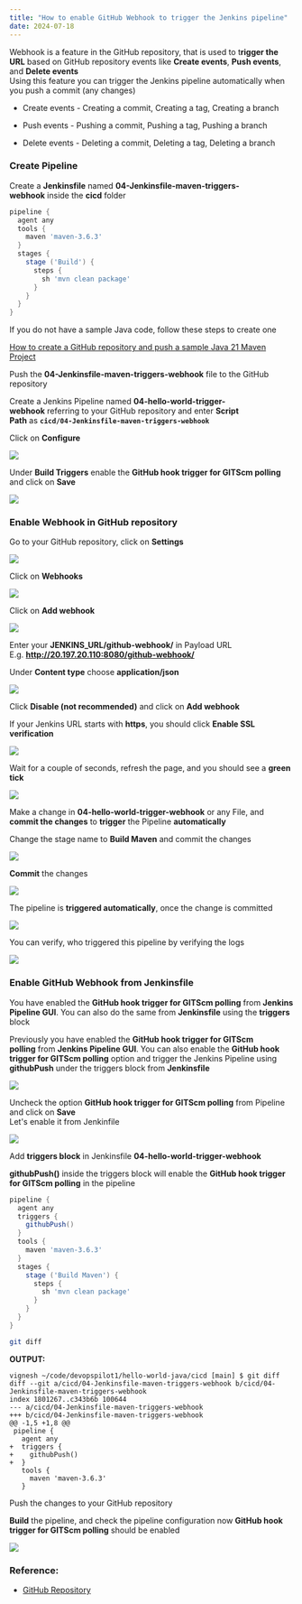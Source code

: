 ```yaml
---
title: "How to enable GitHub Webhook to trigger the Jenkins pipeline"
date: 2024-07-18
---
```


Webhook is a feature in the GitHub repository, that is used to t**rigger the URL** based on GitHub repository events like **Create events**, **Push events**, and **Delete events**  
Using this feature you can trigger the Jenkins pipeline automatically when you push a commit (any changes)

- Create events - Creating a commit, Creating a tag, Creating a branch

- Push events - Pushing a commit, Pushing a tag, Pushing a branch

- Delete events - Deleting a commit, Deleting a tag, Deleting a branch

### Create Pipeline

Create a **Jenkinsfile** named ****04-Jenkinsfile-maven-triggers-webhook**** inside the **cicd** folder

```groovy
pipeline {
  agent any
  tools {
    maven 'maven-3.6.3' 
  }
  stages {
    stage ('Build') {
      steps {
        sh 'mvn clean package'
      }
    }
  }
}
```

If you do not have a sample Java code, follow these steps to create one

[How to create a GitHub repository and push a sample Java 21 Maven Project](https://devopspilot.com/maven/how-to-create-a-github-repository-and-push-a-sample-java-maven-project/)

Push the ********04-Jenkinsfile-maven-triggers-webhook******** file to the GitHub repository

Create a Jenkins Pipeline named **04-hello-world-trigger-webhook** referring to your GitHub repository and enter **Script Path** as **`cicd/04-Jenkinsfile-maven-triggers-webhook`**

Click on **Configure**

![](images/jenkins-hw-j-configure.png)

Under **Build Triggers** enable the **GitHub hook trigger for GITScm polling** and click on **Save**

![](images/jenkins-hw-j-04-enable-hook-1024x468.png)

### Enable Webhook in GitHub repository

Go to your GitHub repository, click on **Settings**

![](images/github-hw-j-settings-1024x324.png)

Click on **Webhooks**

![](images/github-hw-j-webhook-1024x701.png)

Click on **Add webhook**

![](images/github-hw-j-add-webhook-1024x408.png)

Enter your **JENKINS\_URL/github-webhook/** in Payload URL  
E.g. **http://20.197.20.110:8080/github-webhook/**

Under **Content type** choose **application/json**

![](images/github-hw-j-webhook-url-1024x480.png)

Click **Disable (not recommended)** and click on **Add webhook**

If your Jenkins URL starts with **https**, you should click **Enable SSL verification**

![](images/github-hw-j-webhook-active-1024x526.png)

Wait for a couple of seconds, refresh the page, and you should see a **green tick**

![](images/github-hw-j-webhook-verified-1024x253.png)

Make a change in **04-hello-world-trigger-webhook** or any File, and **commit the changes** to **trigger** the Pipeline **automatically**

Change the stage name to **Build Maven** and commit the changes

![](images/github-hw-j-commit-change-1024x337.png)

**Commit** the changes

![](images/github-hw-j-commited-1012x1024.png)

The pipeline is **triggered automatically**, once the change is committed

![](images/jenkins-hw-j-webhook-triggered-984x1024.png)

You can verify, who triggered this pipeline by verifying the logs

![](images/jenkins-hw-j-04-webhook-logs-1024x263.png)

### Enable GitHub Webhook from Jenkinsfile

You have enabled the **GitHub hook trigger for GITScm polling** from **Jenkins Pipeline GUI**. You can also do the same from **Jenkinsfile** using the **triggers** block

Previously you have enabled the **GitHub hook trigger for GITScm polling** from **Jenkins Pipeline GUI**. You can also enable the **GitHub hook trigger for GITScm polling** option and trigger the Jenkins Pipeline using **githubPush** under the triggers block from **Jenkinsfile**

![](images/jenkins-hw-j-04-enable-hook-1024x468.png)

Uncheck the option **GitHub hook trigger for GITScm polling** from Pipeline and click on **Save**  
Let's enable it from Jenkinfile

![](images/jenkins-hw-j-04-webhook-uncheck.png)

Add **triggers block** in Jenkinsfile **04-hello-world-trigger-webhook**

**githubPush()** inside the triggers block will enable the **GitHub hook trigger for GITScm polling** in the pipeline

```groovy
pipeline {
  agent any
  triggers {
    githubPush()
  }
  tools {
    maven 'maven-3.6.3'
  }
  stages {
    stage ('Build Maven') {
      steps {
        sh 'mvn clean package'
      }
    }
  }
}
```

```bash
git diff
```

**OUTPUT:**

```
vignesh ~/code/devopspilot1/hello-world-java/cicd [main] $ git diff
diff --git a/cicd/04-Jenkinsfile-maven-triggers-webhook b/cicd/04-Jenkinsfile-maven-triggers-webhook
index 1801267..c343b6b 100644
--- a/cicd/04-Jenkinsfile-maven-triggers-webhook
+++ b/cicd/04-Jenkinsfile-maven-triggers-webhook
@@ -1,5 +1,8 @@
 pipeline {
   agent any
+  triggers {
+    githubPush()
+  }
   tools {
     maven 'maven-3.6.3' 
   }
```

Push the changes to your GitHub repository

**Build** the pipeline, and check the pipeline configuration now **GitHub hook trigger for GITScm polling** should be enabled

![](images/jenkins-hw-j-04-enable-hook-1024x468.png)

### Reference:

- [GitHub Repository](https://github.com/vigneshsweekaran/hello-world)
